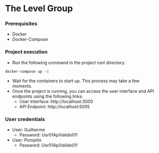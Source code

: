 # The Level Group

### Prerequisites

- Docker
- Docker-Compose

### Project execution

- Run the following command in the project root directory:

```bash
docker-compose up -d
```

- Wait for the containers to start up. This process may take a few moments.
- Once the project is running, you can access the user interface and API endpoints using the following links:
  - User Interface: http://localhost:3000
  - API Endpoint: http://localhost:5005

### User credentials

- User: Guilherme
  - Password: Usr01ApiValido01!
- User: Pompilio
  - Password: Usr01ApiValido01!
